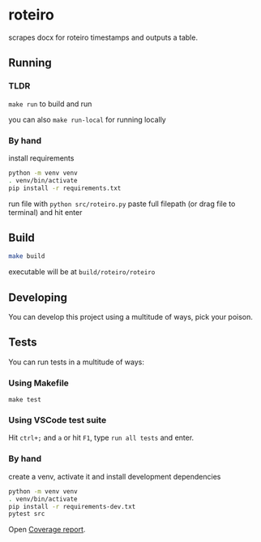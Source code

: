 # roteiro
scrapes docx for roteiro timestamps and outputs a table.

## Running
### TLDR

`make run` to build and run

you can also `make run-local` for running locally

### By hand
install requirements
```sh
python -m venv venv
. venv/bin/activate
pip install -r requirements.txt
```
run file with `python src/roteiro.py`
paste full filepath (or drag file to terminal) and hit enter

## Build
```sh
make build
```
executable will be at `build/roteiro/roteiro`

## Developing
You can develop this project using a multitude of ways, pick your poison.

## Tests
You can run tests in a multitude of ways:

### Using Makefile
`make test`

### Using VSCode test suite
Hit `ctrl+;` and `a` or hit `F1`, type `run all tests` and enter.

### By hand
create a venv, activate it and install development dependencies 
```sh
python -m venv venv
. venv/bin/activate
pip install -r requirements-dev.txt
pytest src
```
Open [Coverage report](./htmlcov/index.html).
